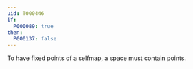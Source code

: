 ```yaml
---
uid: T000446
if:
  P000089: true
then:
  P000137: false
---
```


To have fixed points of a selfmap, a space must contain points.
